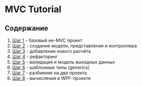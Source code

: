 MVC Tutorial
============

## Содержание ##

1. [Шаг 1](1-step.md) - базовый не-MVC проект
2. [Шаг 2](2-step.md) - создание модели, представления и контроллера
3. [Шаг 3](3-step.md) - добавление нового расчёта
4. [Шаг 4](4-step.md) - рефакторинг
5. [Шаг 5](5-step.md) - валидация и модель выходных данных
6. [Шаг 6](6-step.md) - шаблонные типы (generics)
7. [Шаг 7](7-step.md) - разбиение на два проекта
8. [Шаг 8](8-step.md) - вычисления в WPF-проекте
